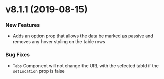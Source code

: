 # v8.1.1 (2019-08-15)
### New Features
* Adds an option prop that allows the data be marked as passive and removes any hover styling on the table rows

### Bug Fixes
* `Tabs` Component will not change the URL with the selected tabId if the `setLocation` prop is false


